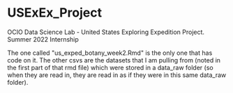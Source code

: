 # USExEx_Project
OCIO Data Science Lab - United States Exploring Expedition Project. Summer 2022 Internship  
  
The one called "us_exped_botany_week2.Rmd" is the only one that has code on it. The other csvs are the datasets that I am pulling from (noted in the first part of that rmd file) which were stored in a data_raw folder (so when they are read in, they are read in as if they were in this same data_raw folder).
